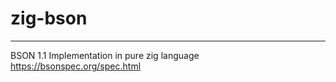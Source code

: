 # zig-bson
----------
BSON 1.1 Implementation in pure zig language
https://bsonspec.org/spec.html


